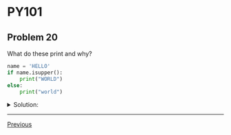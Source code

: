 # PY101
## Problem 20

What do these print and why?

```python
name = 'HELLO'
if name.isupper():
    print("WORLD")
else:
    print("world")
```

<details>
<summary>Solution:</summary>

This will print `"WORLD"`. The `.isupper()` method returns `True` if all cased characters in the string are uppercase and there is at least one cased character. Since the string `'HELLO'` meets this condition, the `if` block is executed, printing `"WORLD"`.

</details>

---

[Previous](19.md)